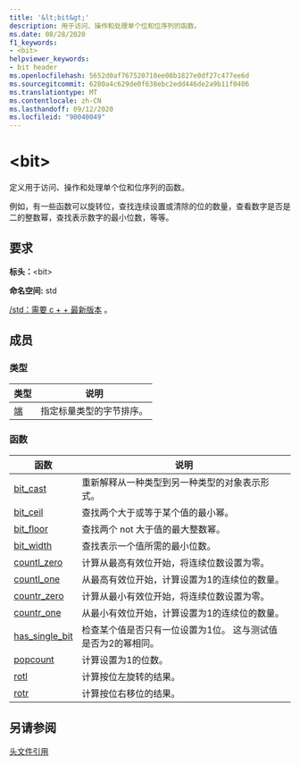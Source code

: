 ```yaml
---
title: '&lt;bit&gt;'
description: 用于访问、操作和处理单个位和位序列的函数。
ms.date: 08/28/2020
f1_keywords:
- <bit>
helpviewer_keywords:
- bit header
ms.openlocfilehash: 5652d0af767520710ee08b1827e0df27c477ee6d
ms.sourcegitcommit: 6280a4c629de0f638ebc2edd446de2a9b11f0406
ms.translationtype: MT
ms.contentlocale: zh-CN
ms.lasthandoff: 09/12/2020
ms.locfileid: "90040049"
---
```

# <a name="ltbitgt"></a>&lt;bit&gt;

定义用于访问、操作和处理单个位和位序列的函数。

例如，有一些函数可以旋转位，查找连续设置或清除的位的数量，查看数字是否是二的整数幂，查找表示数字的最小位数，等等。

## <a name="requirements"></a>要求

**标头：**\<bit>

**命名空间:** std

[/std：需要 c + + 最新版本](../build/reference/std-specify-language-standard-version.md) 。

## <a name="members"></a>成员

### <a name="types"></a>类型

| 类型 | 说明 |
|--------|----------|
| [端](bit-enum.md) | 指定标量类型的字节排序。 |

### <a name="functions"></a>函数

| 函数 | 说明 |
|-----|-----|
|[bit_cast](bit-functions.md#bit_cast) | 重新解释从一种类型到另一种类型的对象表示形式。 |
|[bit_ceil](bit-functions.md#bit_ceil) | 查找两个大于或等于某个值的最小幂。 |
|[bit_floor](bit-functions.md#bit_floor) | 查找两个 not 大于值的最大整数幂。 |
|[bit_width](bit-functions.md#bit_width) | 查找表示一个值所需的最小位数。 |
|[countl_zero](bit-functions.md#countl_zero) | 计算从最高有效位开始，将连续位数设置为零。 |
|[countl_one](bit-functions.md#countl_one) | 从最高有效位开始，计算设置为1的连续位的数量。 |
|[countr_zero](bit-functions.md#countr_zero) | 计算从最小有效位开始，将连续位数设置为零。 |
|[countr_one](bit-functions.md#countl_one) | 从最小有效位开始，计算设置为1的连续位的数量。 |
|[has_single_bit](bit-functions.md#has_single_bit) | 检查某个值是否只有一位设置为1位。 这与测试值是否为2的幂相同。 |
|[popcount](bit-functions.md#popcount) | 计算设置为1的位数。 |
|[rotl](bit-functions.md#rotl) | 计算按位左旋转的结果。 |
|[rotr](bit-functions.md#rotr) | 计算按位右移位的结果。 |

## <a name="see-also"></a>另请参阅

[头文件引用](cpp-standard-library-header-files.md)